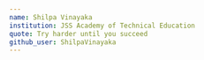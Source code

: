 ```yaml
---
name: Shilpa Vinayaka
institution: JSS Academy of Technical Education
quote: Try harder until you succeed
github_user: ShilpaVinayaka
---
```

